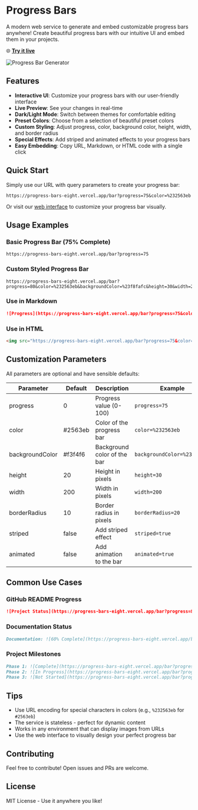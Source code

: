 # Progress Bars

A modern web service to generate and embed customizable progress bars anywhere! Create beautiful progress bars with our intuitive UI and embed them in your projects.

🌐 **[Try it live](https://progress-bars-eight.vercel.app)**

![Progress Bar Generator](https://progress-bars-eight.vercel.app/bar?progress=75&color=%232563eb&height=20&width=200&borderRadius=10)

## Features

- **Interactive UI**: Customize your progress bars with our user-friendly interface
- **Live Preview**: See your changes in real-time
- **Dark/Light Mode**: Switch between themes for comfortable editing
- **Preset Colors**: Choose from a selection of beautiful preset colors
- **Custom Styling**: Adjust progress, color, background color, height, width, and border radius
- **Special Effects**: Add striped and animated effects to your progress bars
- **Easy Embedding**: Copy URL, Markdown, or HTML code with a single click

## Quick Start

Simply use our URL with query parameters to create your progress bar:

```
https://progress-bars-eight.vercel.app/bar?progress=75&color=%232563eb
```

Or visit our [web interface](https://progress-bars-eight.vercel.app) to customize your progress bar visually.

## Usage Examples

### Basic Progress Bar (75% Complete)
```
https://progress-bars-eight.vercel.app/bar?progress=75
```

### Custom Styled Progress Bar
```
https://progress-bars-eight.vercel.app/bar?progress=80&color=%232563eb&backgroundColor=%23f8fafc&height=30&width=200&borderRadius=10&striped=true&animated=true
```

### Use in Markdown
```markdown
![Progress](https://progress-bars-eight.vercel.app/bar?progress=75&color=%2316a34a)
```

### Use in HTML
```html
<img src="https://progress-bars-eight.vercel.app/bar?progress=75&color=%232563eb" alt="Progress Bar">
```

## Customization Parameters

All parameters are optional and have sensible defaults:

| Parameter       | Default | Description                  | Example                     |
| --------------- | ------- | ---------------------------- | --------------------------- |
| progress        | 0       | Progress value (0-100)       | `progress=75`               |
| color           | #2563eb | Color of the progress bar    | `color=%232563eb`           |
| backgroundColor | #f3f4f6 | Background color of the bar  | `backgroundColor=%23f8fafc` |
| height          | 20      | Height in pixels             | `height=30`                 |
| width           | 200     | Width in pixels              | `width=200`                 |
| borderRadius    | 10      | Border radius in pixels      | `borderRadius=20`           |
| striped         | false   | Add striped effect           | `striped=true`              |
| animated        | false   | Add animation to the bar     | `animated=true`             |

## Common Use Cases

### GitHub README Progress
```markdown
![Project Status](https://progress-bars-eight.vercel.app/bar?progress=80&color=%2316a34a)
```

### Documentation Status
```markdown
Documentation: ![60% Complete](https://progress-bars-eight.vercel.app/bar?progress=60&color=%23ea580c)
```

### Project Milestones
```markdown
Phase 1: ![Complete](https://progress-bars-eight.vercel.app/bar?progress=100&color=%2316a34a)
Phase 2: ![In Progress](https://progress-bars-eight.vercel.app/bar?progress=45&color=%232563eb)
Phase 3: ![Not Started](https://progress-bars-eight.vercel.app/bar?progress=0&color=%236b7280)
```

## Tips
- Use URL encoding for special characters in colors (e.g., `%232563eb` for `#2563eb`)
- The service is stateless - perfect for dynamic content
- Works in any environment that can display images from URLs
- Use the web interface to visually design your perfect progress bar

## Contributing

Feel free to contribute! Open issues and PRs are welcome.

## License

MIT License - Use it anywhere you like!
